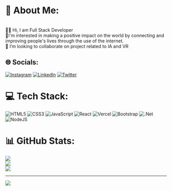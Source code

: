 # 💫 About Me:
<br>👨‍💻 Hi, I am Full Stack Developer<br> 🚀I'm interested in making a positive impact on the world by connecting and improving people's lives through the use of the internet.<br>👾 I’m looking to collaborate on project related to IA and VR


## 🌐 Socials:
[![Instagram](https://img.shields.io/badge/Instagram-%23E4405F.svg?logo=Instagram&logoColor=white)](https://instagram.com/marcosgz0) [![LinkedIn](https://img.shields.io/badge/LinkedIn-%230077B5.svg?logo=linkedin&logoColor=white)](https://linkedin.com/in/marcosgz0) [![Twitter](https://img.shields.io/badge/Twitter-%231DA1F2.svg?logo=Twitter&logoColor=white)](https://twitter.com/marcosguti0) 

# 💻 Tech Stack:
![HTML5](https://img.shields.io/badge/html5-%23E34F26.svg?style=for-the-badge&logo=html5&logoColor=white) ![CSS3](https://img.shields.io/badge/css3-%231572B6.svg?style=for-the-badge&logo=css3&logoColor=white) ![JavaScript](https://img.shields.io/badge/javascript-%23323330.svg?style=for-the-badge&logo=javascript&logoColor=%23F7DF1E) ![React](https://img.shields.io/badge/react-%2320232a.svg?style=for-the-badge&logo=react&logoColor=%2361DAFB)  ![Vercel](https://img.shields.io/badge/vercel-%23000000.svg?style=for-the-badge&logo=vercel&logoColor=white) ![Bootstrap](https://img.shields.io/badge/bootstrap-%23563D7C.svg?style=for-the-badge&logo=bootstrap&logoColor=white) ![.Net](https://img.shields.io/badge/.NET-5C2D91?style=for-the-badge&logo=.net&logoColor=white) ![NodeJS](https://img.shields.io/badge/node.js-6DA55F?style=for-the-badge&logo=node.js&logoColor=white) 
# 📊 GitHub Stats:
![](https://github-readme-stats.vercel.app/api?username=marcosgz0&theme=tokyonight&hide_border=false&include_all_commits=false&count_private=false)<br/>
![](https://github-readme-streak-stats.herokuapp.com/?user=marcosgz0&theme=tokyonight&hide_border=false)<br/>
![](https://github-readme-stats.vercel.app/api/top-langs/?username=marcosgz0&theme=tokyonight&hide_border=false&include_all_commits=false&count_private=false&layout=compact)

---
[![](https://visitcount.itsvg.in/api?id=marcosgz0&icon=0&color=0)](https://visitcount.itsvg.in)


